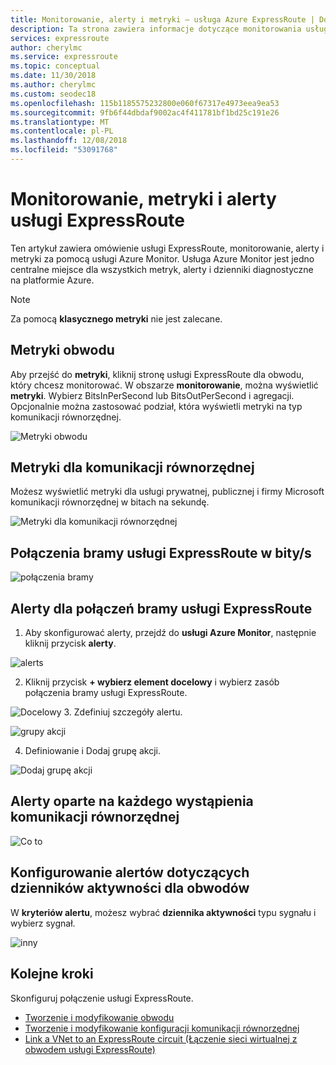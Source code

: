 ```yaml
---
title: Monitorowanie, alerty i metryki — usługa Azure ExpressRoute | Dokumentacja firmy Microsoft
description: Ta strona zawiera informacje dotyczące monitorowania usługi ExpressRoute
services: expressroute
author: cherylmc
ms.service: expressroute
ms.topic: conceptual
ms.date: 11/30/2018
ms.author: cherylmc
ms.custom: seodec18
ms.openlocfilehash: 115b1185575232800e060f67317e4973eea9ea53
ms.sourcegitcommit: 9fb6f44dbdaf9002ac4f411781bf1bd25c191e26
ms.translationtype: MT
ms.contentlocale: pl-PL
ms.lasthandoff: 12/08/2018
ms.locfileid: "53091768"
---
```

# <a name="expressroute-monitoring-metrics-and-alerts"></a>Monitorowanie, metryki i alerty usługi ExpressRoute

Ten artykuł zawiera omówienie usługi ExpressRoute, monitorowanie, alerty i metryki za pomocą usługi Azure Monitor. Usługa Azure Monitor jest jedno centralne miejsce dla wszystkich metryk, alerty i dzienniki diagnostyczne na platformie Azure.
 
>[!NOTE]
>Za pomocą **klasycznego metryki** nie jest zalecane.
>

## <a name="circuit-metrics"></a>Metryki obwodu

Aby przejść do **metryki**, kliknij stronę usługi ExpressRoute dla obwodu, który chcesz monitorować. W obszarze **monitorowanie**, można wyświetlić **metryki**. Wybierz BitsInPerSecond lub BitsOutPerSecond i agregacji. Opcjonalnie można zastosować podział, która wyświetli metryki na typ komunikacji równorzędnej.

![Metryki obwodu](./media/expressroute-monitoring-metrics-alerts/ermetricspeering.jpg)

## <a name="metrics-per-peering"></a>Metryki dla komunikacji równorzędnej

Możesz wyświetlić metryki dla usługi prywatnej, publicznej i firmy Microsoft komunikacji równorzędnej w bitach na sekundę.

![Metryki dla komunikacji równorzędnej](./media/expressroute-monitoring-metrics-alerts/erpeeringmetrics.jpg) 

## <a name="expressroute-gateway-connections-in-bitsseconds"></a>Połączenia bramy usługi ExpressRoute w bity/s

![połączenia bramy](./media/expressroute-monitoring-metrics-alerts/erconnections.jpg ) 

## <a name="alerts-for-expressroute-gateway-connections"></a>Alerty dla połączeń bramy usługi ExpressRoute

1. Aby skonfigurować alerty, przejdź do **usługi Azure Monitor**, następnie kliknij przycisk **alerty**.

  ![alerts](./media/expressroute-monitoring-metrics-alerts/eralertshowto.jpg)

2. Kliknij przycisk **+ wybierz element docelowy** i wybierz zasób połączenia bramy usługi ExpressRoute.

  ![Docelowy]( ./media/expressroute-monitoring-metrics-alerts/alerthowto2.jpg)
3. Zdefiniuj szczegóły alertu.

  ![grupy akcji](./media/expressroute-monitoring-metrics-alerts/alerthowto3.jpg)

4. Definiowanie i Dodaj grupę akcji.

  ![Dodaj grupę akcji](./media/expressroute-monitoring-metrics-alerts/actiongroup.png)

## <a name="alerts-based-on-each-peering"></a>Alerty oparte na każdego wystąpienia komunikacji równorzędnej

 ![Co to](./media/expressroute-monitoring-metrics-alerts/basedpeering.jpg)

## <a name="configure-alerts-for-activity-logs-on-circuits"></a>Konfigurowanie alertów dotyczących dzienników aktywności dla obwodów

W **kryteriów alertu**, możesz wybrać **dziennika aktywności** typu sygnału i wybierz sygnał.

  ![inny](./media/expressroute-monitoring-metrics-alerts/alertshowto6activitylog.jpg)
  
## <a name="next-steps"></a>Kolejne kroki

Skonfiguruj połączenie usługi ExpressRoute.
  
  * [Tworzenie i modyfikowanie obwodu](expressroute-howto-circuit-arm.md)
  * [Tworzenie i modyfikowanie konfiguracji komunikacji równorzędnej](expressroute-howto-routing-arm.md)
  * [Link a VNet to an ExpressRoute circuit (Łączenie sieci wirtualnej z obwodem usługi ExpressRoute)](expressroute-howto-linkvnet-arm.md)
